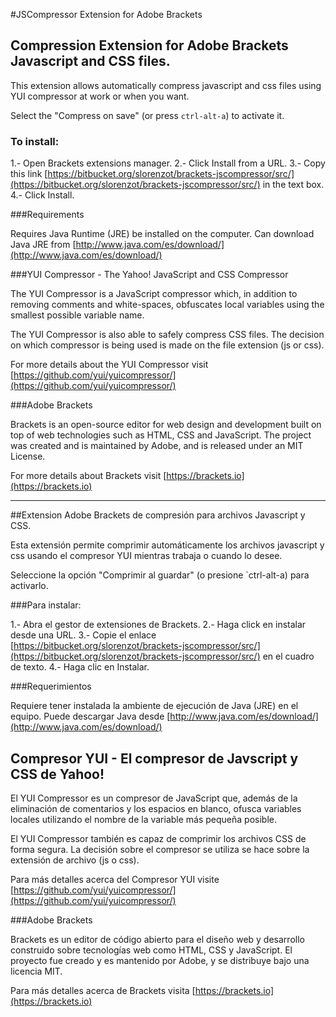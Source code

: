 #JSCompressor Extension for Adobe Brackets

## Compression Extension for Adobe Brackets Javascript and CSS files.

This extension allows automatically compress javascript and css files using YUI compressor at work or when you want. 

Select the "Compress on save" (or press `ctrl-alt-a`) to activate it.

### To install:

1.- Open Brackets extensions manager.
2.- Click Install from a URL.
3.- Copy this link [https://bitbucket.org/slorenzot/brackets-jscompressor/src/](https://bitbucket.org/slorenzot/brackets-jscompressor/src/) in the text box.
4.- Click Install.


###Requirements

Requires Java Runtime (JRE) be installed on the computer. Can download Java JRE from [http://www.java.com/es/download/](http://www.java.com/es/download/)


###YUI Compressor - The Yahoo! JavaScript and CSS Compressor

The YUI Compressor is a JavaScript compressor which, in addition to removing comments and white-spaces, obfuscates local variables using the smallest possible variable name.

The YUI Compressor is also able to safely compress CSS files. The decision on which compressor is being used is made on the file extension (js or css).


For more details about the YUI Compressor visit [https://github.com/yui/yuicompressor/](https://github.com/yui/yuicompressor/)


###Adobe Brackets

Brackets is an open-source editor for web design and development built on top of web technologies such as HTML, CSS and JavaScript. The project was created and is maintained by Adobe, and is released under an MIT License.


For more details about Brackets visit [https://brackets.io](https://brackets.io)

------------------------------------------------


##Extension Adobe Brackets de compresión para archivos Javascript y CSS.

Esta extensión permite comprimir automáticamente los archivos javascript y css usando el compresor YUI mientras trabaja o cuando lo desee. 

Seleccione la opción "Comprimir al guardar" (o presione `ctrl-alt-a) para activarlo.

###Para instalar:

1.- Abra el gestor de extensiones de Brackets.
2.- Haga click en instalar desde una URL.
3.- Copie el enlace [https://bitbucket.org/slorenzot/brackets-jscompressor/src/](https://bitbucket.org/slorenzot/brackets-jscompressor/src/) en el cuadro de texto.
4.- Haga clic en Instalar.

###Requerimientos

Requiere tener instalada la ambiente de ejecución de Java (JRE) en el equipo. Puede descargar Java desde [http://www.java.com/es/download/](http://www.java.com/es/download/)

## Compresor YUI - El compresor de Javscript y CSS de Yahoo!

El YUI Compressor es un compresor de JavaScript que, además de la eliminación de comentarios y los espacios en blanco, ofusca variables locales utilizando el nombre de la variable más pequeña posible.

El YUI Compressor también es capaz de comprimir los archivos CSS de forma segura. La decisión sobre el compresor se utiliza se hace sobre la extensión de archivo (js o css).

Para más detalles acerca del Compresor YUI visite [https://github.com/yui/yuicompressor/](https://github.com/yui/yuicompressor/)

###Adobe Brackets

Brackets es un editor de código abierto para el diseño web y desarrollo construido sobre tecnologías web como HTML, CSS y JavaScript. El proyecto fue creado y es mantenido por Adobe, y se distribuye bajo una licencia MIT.


Para más detalles acerca de Brackets visita [https://brackets.io](https://brackets.io)